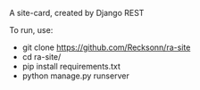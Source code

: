 A site-card, created by Django REST

To run, use:
 - git clone https://github.com/Recksonn/ra-site
 - cd ra-site/
 - pip install requirements.txt
 - python manage.py runserver